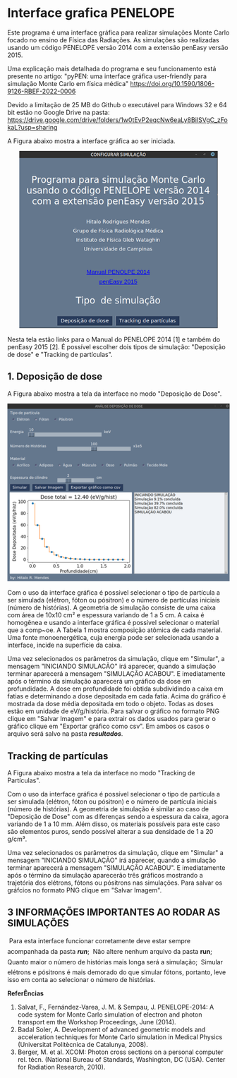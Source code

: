# Interface grafica PENELOPE


Este programa é uma interface gráfica para realizar simulações Monte Carlo focado no ensino de Física das Radiações.
As simulações são realizadas usando um código PENELOPE versão 2014 com a extensão penEasy versão 2015.

Uma explicação mais detalhada do programa e seu funcionamento está presente no artigo: "pyPEN: uma interface gráfica user-friendly para simulação Monte Carlo em física médica"
https://doi.org/10.1590/1806-9126-RBEF-2022-0006

Devido a limitação de 25 MB do Github o executável para Windows 32 e 64 bit estão no Google Drive na pasta:
https://drive.google.com/drive/folders/1w0tEvP2eqcNw6eaLy8BiISVgC_zFokaL?usp=sharing

A Figura abaixo mostra a interface gráfica ao ser iniciada.

<p align="center">
  <img src="first_screen.png" width="450" title="Imagem da interface gráfica ao abri-la">
</p>

Nesta tela estão links para o Manual do PENELOPE 2014 [1] e também do penEasy 2015 [2]. É possível escolher dois tipos de simulação: "Deposição de dose" e "Tracking de partículas".


## 1. Deposição de dose
A Figura abaixo mostra a tela da interface no modo "Deposição de Dose".

<p align="center">
  <img src="dose_screen.png" width="650" title="Imagem da interface gráfica no modo 'Deposição de Dose'">
</p>

Com o uso da interface gráfica é possível selecionar o tipo de partícula a ser simulada (elétron, fóton ou pósitron) e o número de partículas iniciais (número de histórias). A geometria de simulação consiste de uma caixa com área de 10x10 cm² e espessura variando de 1 a 5 cm. A caixa é homogênea e usando a interface gráfica é possível selecionar o material que a comp~oe. A Tabela 1 mostra composição atômica de cada material. Uma fonte monoenergética, cuja energia pode ser selecionada usando a interface, incide na superfície da caixa.

Uma vez selecionados os parâmetros da simulação, clique em "Simular", a mensagem "INICIANDO SIMULACÃO" irá aparecer, quando a simulação terminar aparecerá a mensagem "SIMULAÇÃO ACABOU". E imediatamente após o término da simulação aparecerá um gráfico da dose em profundidade. A dose em profundidade foi obtida subdividindo a caixa em fatias e determinando a dose depositada em cada fatia. Acima do gráfico é mostrada da dose média depositada em todo o objeto. Todas as doses estão em unidade de eV/g/história. Para salvar o gráfico no formato PNG clique em "Salvar Imagem" e para extrair os dados usados para gerar o gráfico clique em "Exportar gráfico como csv". Em ambos os casos o arquivo será salvo na pasta ***resultados***.


## Tracking de partículas

A Figura abaixo mostra a tela da interface no modo "Tracking de Partículas".

Com o uso da interface gráfica é possível selecionar o tipo de partícula a ser simulada (elétron, fóton ou pósitron) e o número de partícula iniciais (número de histórias). A geometria de simulação é similar ao caso de "Deposição de Dose" com as diferenças sendo a espessura da caixa, agora variando de 1 a 10 mm. Além disso, os materiais possíveis para este caso são elementos puros, sendo possível alterar a sua densidade de 1 a 20 g/cm³.

Uma vez selecionados os parâmetros da simulação, clique em "Simular" a mensagem "INICIANDO SIMULAÇÃO" irá aparecer, quando a simulação terminar aparecerá a mensagem "SIMULAÇÂO ACABOU". E imediatamente após o término da simulação aparecerão três gráficos mostrando a trajetória dos elétrons, fótons ou pósitrons nas simulações. Para salvar os gráfcios no formato PNG clique em "Salvar Imagem".


## 3 INFORMAÇÕES IMPORTANTES AO RODAR AS SIMULAÇÕES

 Para esta interface funcionar corretamente deve estar sempre acompanhada da pasta ***run***;
 Não altere nenhum arquivo da pasta **run**;
 Quanto maior o número de histórias mais longa será a simulação;
 Simular elétrons e pósitrons é mais demorado do que simular fótons, portanto, leve isso em conta
ao selecionar o número de histórias.


**ReferÊncias**

1. Salvat, F., Fernández-Varea, J. M. & Sempau, J. PENELOPE-2014: A code system for Monte Carlo simulation of electron and photon transport em the Workshop Proceedings, June (2014).
2. Badal Soler, A. Development of advanced geometric models and acceleration techniques for Monte Carlo simulation in Medical Physics (Universitat Politècnica de Catalunya, 2008).
3. Berger, M. et al. XCOM: Photon cross sections on a personal computer rel. técn. (National Bureau of Standards, Washington, DC (USA). Center for Radiation Research, 2010).
